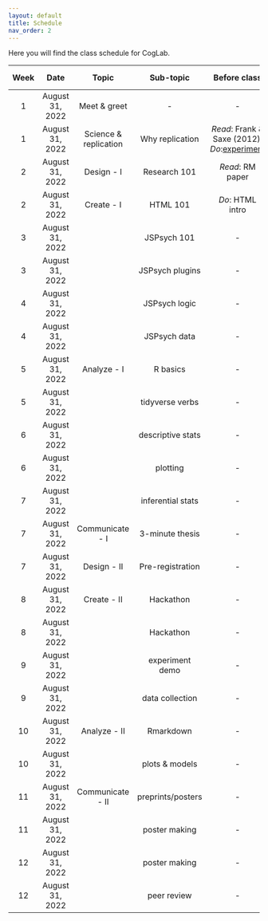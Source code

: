 ```yaml
---
layout: default
title: Schedule
nav_order: 2
---
```


Here you will find the class schedule for CogLab. <br>

| Week     | Date              | Topic                 | Sub-topic    | Before class  | After class | Assignment due dates| 
| :---:    | :---:             | :---:                 | :---:        |:---:          | :---:       | :---:               | 
| 1        | August 31, 2022   | Meet & greet          | -            | -             | Create git account |              |
| 1        | August 31, 2022   | Science & replication |Why replication| *Read*: Frank & Saxe (2012), *Do*:[experiment]()| - |   
| 2        | August 31, 2022   | Design - I            |Research 101| *Read*: RM paper      |          |                       |
| 2        | August 31, 2022   | Create - I            |HTML 101    | *Do*: HTML intro      |          |                       |
| 3        | August 31, 2022   |                  |JSPsych 101 |- | - | [Assignment 1 due](/Assignment1.html)|            
| 3        | August 31, 2022   |                       |JSPsych plugins| -            |          |        | 
| 4        | August 31, 2022   |                       |JSPsych logic  | -            |          |        |                  
| 4        | August 31, 2022   |                       |JSPsych data   | -            |          |        |                  
| 5        | August 31, 2022   | Analyze - I     |R basics |- | - | [Assignment 2 due](/Assignment1.html)|                 
| 5        | August 31, 2022   |                       |tidyverse verbs   | -         |          |        |                  
| 6        | August 31, 2022   |                       |descriptive stats | -         |          |        |                  
| 6        | August 31, 2022   |                       |plotting          | -         |          |        |                  
| 7        | August 31, 2022   |                       |inferential stats | -         |          |        |                  
| 7        | August 31, 2022   | Communicate - I  | 3-minute thesis|- | - | [Assignment 3 due](/Assignment1.html)|        
| 7        | August 31, 2022   | Design - II           | Pre-registration       | -         |          |    |    
| 8        | August 31, 2022   | Create - II           | Hackathon       | -         |          |        |
| 8        | August 31, 2022   |                       | Hackathon       | -         |          |        |
| 9        | August 31, 2022   |                       | experiment demo  | -         |          |        |
| 9        | August 31, 2022   |                       | data collection  | -         |          |        |
| 10       | August 31, 2022   | Analyze - II         | Rmarkdown        | -         |          |        |
| 10       | August 31, 2022   |                      | plots & models        | -         |          |   |     
| 11       | August 31, 2022   | Communicate - II     | preprints/posters      | -         |          |   |     
| 11       | August 31, 2022   |                      | poster making       | -         |          |       |
| 12       | August 31, 2022   |                      | poster making      | -         |          |        |
| 12       |  August 31, 2022   |                      | peer review       | -         |          |        |